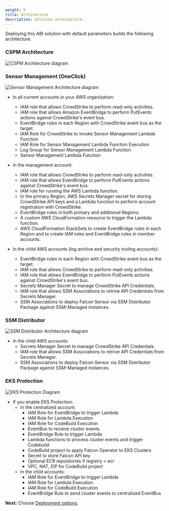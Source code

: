 ```yaml
---
weight: 5
title: Architecture
description: Solution architecture.
---
```


Deploying this ABI solution with default parameters builds the following architecture.

### CSPM Architecture
![CSPM Architecture diagram](/images/cspm_architecture.png)  
### Sensor Management (OneClick)
![Sensor Management Architecture diagram](/images/sensor_architecture.png)  

* In all current accounts in your AWS organization:
    * IAM role that allows CrowdStrike to perform read-only activities.
    * IAM role that allows Amazon EventBridge to perform PutEvents actions against CrowdStrike's event bus.
    * EventBridge rules in each Region with CrowdStrike event bus as the target.
    * IAM Role for CrowdStrike to invoke Sensor Management Lambda Function
    * IAM Role for Sensor Management Lambda Function Execution
    * Log Group for Sensor Management Lambda Function
    * Sensor Management Lambda Function

* In the management account:
    * IAM role that allows CrowdStrike to perform read-only activities.
    * IAM role that allows EventBridge to perform PutEvents actions against CrowdStrike's event bus.
    * IAM role for running the AWS Lambda function.
    * In the primary Region, AWS Secrets Manager secret for storing CrowdStrike API keys and a Lambda function to perform account registration with CrowdStrike.
    * EventBridge rules in both primary and additional Regions.
    * A custom AWS CloudFormation resource to trigger the Lambda function.
    * AWS CloudFormation StackSets to create EventBridge rules in each Region and to create IAM roles and EventBridge rules in member accounts.

* In the child AWS accounts (log archive and security tooling accounts):
    * EventBridge rules in each Region with CrowdStrike event bus as the target.
    * IAM role that allows CrowdStrike to perform read-only activities.
    * IAM role that allows EventBridge to perform PutEvents actions against CrowdStrike's event bus.
    * Secrets Manager Secret to manage CrowdStrike API Credentials.
    * IAM role that allows SSM Associations to retrive API Credentials from Secrets Manager.
    * SSM Associations to deploy Falcon Sensor via SSM Distributor Package against SSM-Managed instances.

### SSM Distributor
![SSM Distributor Architecture diagram](/images/distributor_architecture.png)  
* In the child AWS accounts:
    * Secrets Manager Secret to manage CrowdStrike API Credentials.
    * IAM role that allows SSM Associations to retrive API Credentials from Secrets Manager.
    * SSM Associations to deploy Falcon Sensor via SSM Distributor Package against SSM-Managed instances.

### EKS Protection
![EKS Protection Diagram](/images/eks-protect-diagram.png)  
* If you enable EKS Protection:
    * In the centralized account:
        * IAM Role for EventBridge to trigger Lambda
        * IAM Role for Lambda Execution
        * IAM Role for CodeBuild Execution
        * EventBus to receive cluster events
        * EventBridge Rule to trigger Lambda
        * Lambda functions to process cluster events and trigger Codebuild
        * CodeBuild project to apply Falcon Operator to EKS Clusters
        * Secret to store Falcon API key
        * Optional ECR repositories if registry = ecr
        * VPC, NAT, EIP for CodeBuild project
    * In the child accounts:
        * IAM Role for EventBridge to trigger Lambda
        * IAM Role for Lambda Execution
        * IAM Role for CodeBuild Execution
        * EventBridge Rule to send cluster events to centralized EventBus

**Next:** Choose [Deployment options](/deployment-options/index.html).